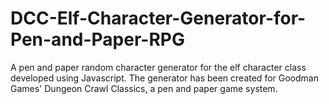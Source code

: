 # DCC-Elf-Character-Generator-for-Pen-and-Paper-RPG
A pen and paper random character generator for the elf character class developed using Javascript.  The generator has been created for Goodman Games' Dungeon Crawl Classics, a pen and paper game system.
